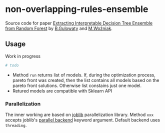 # non-overlapping-rules-ensemble

Source code for paper [Extracting Interpretable Decision Tree Ensemble from Random Forest](https://ieeexplore.ieee.org/document/9533601) by [B.Gulowaty](https://www.researchgate.net/profile/Bogdan-Gulowaty) and [M.Woźniak](https://www.researchgate.net/profile/Michal-Wozniak-6).

## Usage

Work in progress

```python
# todo
``` 

* Method `run` returns list of models. If, during the optimization process, pareto front was created, then the list contains all models based on the pareto front solutions. Otherwise list constains just one model. 
* Retured models are compatible with Sklearn API



### Parallelization

The inner working are based on [joblib](https://joblib.readthedocs.io/en/latest/) parallelization library. 
Method `xxx` accepts joblib's [parallel backend](https://joblib.readthedocs.io/en/latest/parallel.html#custom-backend-api-experimental) keyword argument. Default backend uses `threading`. 
